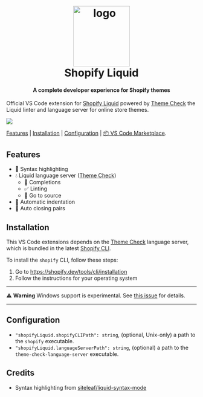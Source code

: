 <h1 align="center" style="position: relative;" >
  <br>
    <img src="https://github.com/Shopify/theme-check-vscode/blob/main/images/shopify_glyph.png?raw=true" alt="logo" width="150" height="160">
  <br>
  Shopify Liquid
  <br>
</h1>

<h4 align="center">A complete developer experience for Shopify themes</h4>

Official VS Code extension for [Shopify Liquid](https://shopify.dev/docs/themes) powered by [Theme Check][tc] the Liquid linter and language server for online store themes.

![](https://github.com/Shopify/theme-check-vscode/blob/feature/readme-revamp/images/demo.gif?raw=true)

[Features](#features) |  [Installation](#installation) | [Configuration](#configuration) | [📦 VS Code Marketplace](https://marketplace.visualstudio.com/items?itemName=shopify.theme-check-vscode).

## Features

- 🎨 Syntax highlighting
- 💧 Liquid language server ([Theme Check][tc])
  - 📗 Completions
  - ✅ Linting
  - 🔎 Go to source
- 📐 Automatic indentation
- 🎎 Auto closing pairs

## Installation

This VS Code extensions depends on the [Theme Check][tc] language server, which is bundled in the latest [Shopify CLI](https://shopify.dev/tools/cli).

To install the `shopify` CLI, follow these steps:

1. Go to https://shopify.dev/tools/cli/installation
2. Follow the instructions for your operating system

-----

⚠️ **Warning** Windows support is experimental. See [this issue](https://github.com/Shopify/theme-check-vscode/issues/5) for details.

-----

## Configuration

- `"shopifyLiquid.shopifyCLIPath": string`, (optional, Unix-only) a path to the `shopify` executable.
- `"shopifyLiquid.languageServerPath": string`, (optional) a path to the `theme-check-language-server` executable.

[tc]: https://github.com/Shopify/theme-check

## Credits

- Syntax highlighting from [siteleaf/liquid-syntax-mode](https://github.com/siteleaf/liquid-syntax-mode)
